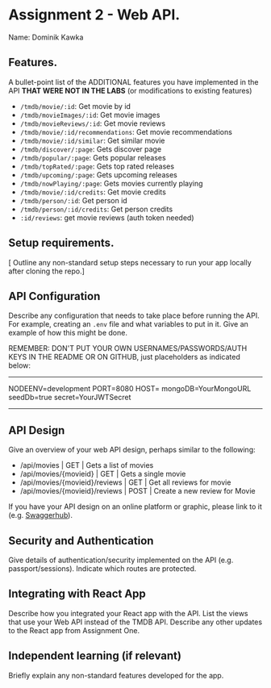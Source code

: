 # Assignment 2 - Web API.

Name: Dominik Kawka

## Features.

A bullet-point list of the ADDITIONAL features you have implemented in the API **THAT WERE NOT IN THE LABS** (or modifications to existing features)

 + `/tmdb/movie/:id`: Get movie by id
 + `/tmdb/movieImages/:id`: Get movie images
 + `/tmdb/movieReviews/:id`: Get movie reviews
 + `/tmdb/movie/:id/recommendations`: Get movie recommendations
 + `/tmdb/movie/:id/similar`: Get similar movie 
 + `/tmdb/discover/:page`: Gets discover page
 + `/tmdb/popular/:page`: Gets popular releases
 + `/tmdb/topRated/:page`: Gets top rated releases
 + `/tmdb/upcoming/:page`: Gets upcoming releases
 + `/tmdb/nowPlaying/:page`: Gets movies currently playing
 + `/tmdb/movie/:id/credits`: Get movie credits
 + `/tmdb/person/:id`: Get person id
 + `/tmdb/person/:id/credits`: Get person credits
 + `:id/reviews`: get movie reviews (auth token needed)

## Setup requirements.

[ Outline any non-standard setup steps necessary to run your app locally after cloning the repo.]

## API Configuration

Describe any configuration that needs to take place before running the API. For example, creating an `.env` file and what variables to put in it. Give an example of how this might be done.

REMEMBER: DON'T PUT YOUR OWN USERNAMES/PASSWORDS/AUTH KEYS IN THE README OR ON GITHUB, just placeholders as indicated below:

______________________
NODEENV=development
PORT=8080
HOST=
mongoDB=YourMongoURL
seedDb=true
secret=YourJWTSecret
______________________

## API Design
Give an overview of your web API design, perhaps similar to the following: 

- /api/movies | GET | Gets a list of movies 
- /api/movies/{movieid} | GET | Gets a single movie 
- /api/movies/{movieid}/reviews | GET | Get all reviews for movie 
- /api/movies/{movieid}/reviews | POST | Create a new review for Movie 

If you have your API design on an online platform or graphic, please link to it (e.g. [Swaggerhub](https://app.swaggerhub.com/)).

## Security and Authentication

Give details of authentication/security implemented on the API (e.g. passport/sessions). Indicate which routes are protected.

## Integrating with React App

Describe how you integrated your React app with the API. List the views that use your Web API instead of the TMDB API. Describe any other updates to the React app from Assignment One.

## Independent learning (if relevant)

Briefly explain any non-standard features developed for the app. 